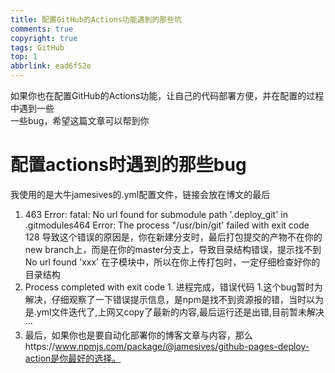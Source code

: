 ```yaml
---
title: 配置GitHub的Actions功能遇到的那些坑
comments: true
copyright: true
tags: GitHub
top: 1
abbrlink: ead6f52e
---
```

如果你也在配置GitHub的Actions功能，让自己的代码部署方便，并在配置的过程中遇到一些  
一些bug，希望这篇文章可以帮到你
<!--more-->
# 配置actions时遇到的那些bug
我使用的是大牛jamesives的.yml配置文件，链接会放在博文的最后
1.  463 Error: fatal: No url found for submodule path '.deploy_git' in .gitmodules464 Error: The process "/usr/bin/git' failed with exit code 128
导致这个错误的原因是，你在新建分支时，最后打包提交的产物不在你的new branch上，而是在你的master分支上，导致目录结构错误，提示找不到 No url found 'xxx' 在子模块中，所以在你上传打包时，一定仔细检查好你的目录结构
2.  Process completed with exit code 1. 进程完成，错误代码 1.这个bug暂时为解决，仔细观察了一下错误提示信息，是npm是找不到资源报的错，当时以为是.yml文件迭代了,上网又copy了最新的内容,最后运行还是出错,目前暂未解决···
3.  最后，如果你也是要自动化部署你的博客文章与内容，那么https://www.npmjs.com/package/@jamesives/github-pages-deploy-action是你最好的选择。